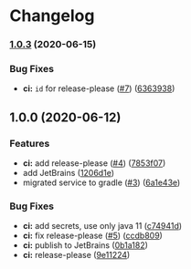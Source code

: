 # Changelog

### [1.0.3](https://www.github.com/jef/forest-night-jetbrains/compare/v1.0.2...v1.0.3) (2020-06-15)


### Bug Fixes

* **ci:** `id` for release-please ([#7](https://www.github.com/jef/forest-night-jetbrains/issues/7)) ([6363938](https://www.github.com/jef/forest-night-jetbrains/commit/636393801625299215b2836e41b096cd16692b43))

## 1.0.0 (2020-06-12)


### Features

* **ci:** add release-please ([#4](https://www.github.com/jef/forest-night-jetbrains/issues/4)) ([7853f07](https://www.github.com/jef/forest-night-jetbrains/commit/7853f079d0be4d3762e2bff14643d277dbc192f8))
* add JetBrains ([1206d1e](https://www.github.com/jef/forest-night-jetbrains/commit/1206d1eaecd95692a26162ce621548c8993c70d4))
* migrated service to gradle ([#3](https://www.github.com/jef/forest-night-jetbrains/issues/3)) ([6a1e43e](https://www.github.com/jef/forest-night-jetbrains/commit/6a1e43ee0147b8845fa28281aaaf35d9b9e88a22))


### Bug Fixes

* **ci:** add secrets, use only java 11 ([c74941d](https://www.github.com/jef/forest-night-jetbrains/commit/c74941df86ebc0a0d48e601a1b64d6a06176ba7e))
* **ci:** fix release-please ([#5](https://www.github.com/jef/forest-night-jetbrains/issues/5)) ([ccdb809](https://www.github.com/jef/forest-night-jetbrains/commit/ccdb809a89e91da0c9bf63f046b6ce7ed4de8896))
* **ci:** publish to JetBrains ([0b1a182](https://www.github.com/jef/forest-night-jetbrains/commit/0b1a1829e4ee131f33067ffa2554436f3626b3f1))
* **ci:** release-please ([9e11224](https://www.github.com/jef/forest-night-jetbrains/commit/9e11224d98de69ce8a204ecd0d88f00f15d3ef82))
